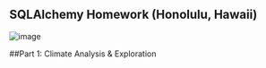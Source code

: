 ## SQLAlchemy Homework (Honolulu, Hawaii)
![image](https://user-images.githubusercontent.com/82002107/131227624-bf0e6ca4-056d-4839-ba0f-fe0e3749e594.png)

##Part 1: Climate Analysis & Exploration





